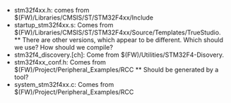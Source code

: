 * stm32f4xx.h: comes from $(FW)/Libraries/CMSIS/ST/STM32F4xx/Include
* startup_stm32f4xx.s: Comes from
  $(FW)/Libraries/CMSIS/ST/STM32F4xx/Source/Templates/TrueStudio.
** There are other versions, which appear to be different. Which should we
   use? How should we compile?
* stm32f4_discovery.[ch]: Come from $(FW)/Utilities/STM32F4-Disovery.
* stm32f4xx_conf.h: Comes from $(FW)/Project/Peripheral_Examples/RCC
** Should be generated by a tool?
* system_stm32f4xx.c: Comes from $(FW)/Project/Peripheral_Examples/RCC
